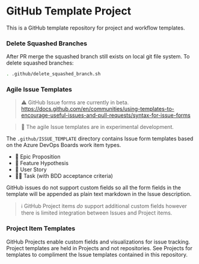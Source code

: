 # GitHub Template Project

This is a GitHub template repository for project and workflow templates.

### Delete Squashed Branches

After PR merge the squashed branch still exists on local git file system. To delete squashed branches:

``` bash
. .github/delete_squashed_branch.sh
```

### Agile Issue Templates

> ⚠ GitHub Issue forms are currently in beta.
> https://docs.github.com/en/communities/using-templates-to-encourage-useful-issues-and-pull-requests/syntax-for-issue-forms

> 🚧 The agile Issue templates are in experimental development.

The `.github/ISSUE_TEMPLATE` directory contains Issue form templates based on the Azure DevOps Boards work item types.

- 🔮 Epic Proposition
- 🧪 Feature Hypothesis
- 📖 User Story
- 👷‍♀️ Task (with BDD acceptance criteria)

GitHub issues do not support custom fields so all the form fields in the template will be appended as plain text markdown in the Issue description.

> ℹ GitHub Project items _do_ support additional custom fields however there is limited integration between Issues and Project items.

### Project Item Templates

GitHub Projects enable custom fields and visualizations for issue tracking. Project templates are held in Projects and not repositories. See Projects for templates to compliment the Issue templates contained in this repository.
